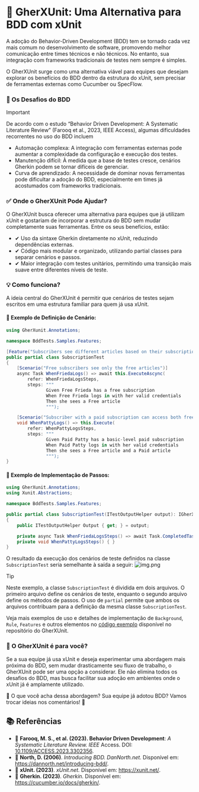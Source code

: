 # 🚀 GherXUnit: Uma Alternativa para BDD com xUnit

A adoção do Behavior-Driven Development (BDD) tem se tornado cada vez mais comum no desenvolvimento de software, promovendo melhor comunicação entre times técnicos e não técnicos. No entanto, sua integração com frameworks tradicionais de testes nem sempre é simples.

O GherXUnit surge como uma alternativa viável para equipes que desejam explorar os benefícios do BDD dentro da estrutura do xUnit, sem precisar de ferramentas externas como Cucumber ou SpecFlow.

### 🔴 Os Desafios do BDD
> [!IMPORTANT]  
> De acordo com o estudo “Behavior Driven Development: A Systematic Literature Review” (Farooq et al., 2023, IEEE Access), algumas dificuldades recorrentes no uso do BDD incluem
> - Automação complexa: A integração com ferramentas externas pode aumentar a complexidade da configuração e execução dos testes.
> - Manutenção difícil: À medida que a base de testes cresce, cenários Gherkin podem se tornar difíceis de gerenciar.
> - Curva de aprendizado: A necessidade de dominar novas ferramentas pode dificultar a adoção do BDD, especialmente em times já acostumados com frameworks tradicionais.

### ✅ Onde o GherXUnit Pode Ajudar?

O GherXUnit busca oferecer uma alternativa para equipes que já utilizam xUnit e gostariam de incorporar a estrutura do BDD sem mudar completamente suas ferramentas. Entre os seus benefícios, estão:

- ✔ Uso da sintaxe Gherkin diretamente no xUnit, reduzindo dependências externas.
- ✔ Código mais modular e organizado, utilizando partial classes para separar cenários e passos.
- ✔ Maior integração com testes unitários, permitindo uma transição mais suave entre diferentes níveis de teste.

### 💡 Como funciona?

A ideia central do GherXUnit é permitir que cenários de testes sejam escritos em uma estrutura familiar para quem já usa xUnit.

####  📌 Exemplo de Definição de Cenário:
```csharp
using GherXunit.Annotations;

namespace BddTests.Samples.Features;

[Feature("Subscribers see different articles based on their subscription level")]
public partial class SubscriptionTest
{
    [Scenario("Free subscribers see only the free articles")]
    async Task WhenFriedaLogs() => await this.ExecuteAscync(
        refer: WhenFriedaLogsSteps,
        steps: """
               Given Free Frieda has a free subscription
               When Free Frieda logs in with her valid credentials
               Then she sees a Free article
               """);

    [Scenario("Subscriber with a paid subscription can access both free and paid articles")]
    void WhenPattyLogs() => this.Execute(
        refer: WhenPattyLogsSteps,
        steps: """
               Given Paid Patty has a basic-level paid subscription
               When Paid Patty logs in with her valid credentials
               Then she sees a Free article and a Paid article
               """);
}
```

#### 📌 Exemplo de Implementação de Passos:
```csharp
using GherXunit.Annotations;
using Xunit.Abstractions;

namespace BddTests.Samples.Features;

public partial class SubscriptionTest(ITestOutputHelper output): IGherXunit
{
    public ITestOutputHelper Output { get; } = output;

    private async Task WhenFriedaLogsSteps() => await Task.CompletedTask;
    private void WhenPattyLogsSteps() { }
}
```

O resultado da execução dos cenários de teste definidos na classe `SubscriptionTest` seria semelhante à saída a seguir:
![img.png](docs/img.png)

> [!TIP]  
> Neste exemplo, a classe `SubscriptionTest` é dividida em dois arquivos. O primeiro arquivo define os cenários de teste, enquanto o segundo arquivo define os métodos de passos. O uso de `partial` permite que ambos os arquivos contribuam para a definição da mesma classe `SubscriptionTest`.

Veja mais exemplos de uso e detalhes de implementação de `Background`, `Rule`, `Features` e outros elementos
no [código exemplo](/src/sample/BddSample/Samples) disponível no repositório do GherXUnit.

### 🔎 O GherXUnit é para você?

Se a sua equipe já usa xUnit e deseja experimentar uma abordagem mais próxima do BDD, sem mudar drasticamente seu fluxo de trabalho, o GherXUnit pode ser uma opção a considerar. Ele não elimina todos os desafios do BDD, mas busca facilitar sua adoção em ambientes onde o xUnit já é amplamente utilizado.

💬 O que você acha dessa abordagem? Sua equipe já adotou BDD? Vamos trocar ideias nos comentários! 🚀

## 📚 Referências

- 📖 **Farooq, M. S., et al. (2023). Behavior Driven Development**: _A Systematic Literature Review. IEEE_ Access. DOI: [10.1109/ACCESS.2023.3302356](https://doi.org/10.1109/ACCESS.2023.3302356).
- 📖 **North, D. (2006)**. _Introducing BDD. DanNorth.net._ Disponível em: https://dannorth.net/introducing-bdd/.
- 📖 **xUnit. (2023)**. _xUnit.net._ Disponível em: https://xunit.net/.
- 📖 **Gherkin. (2023)**. _Gherkin._ Disponível em: https://cucumber.io/docs/gherkin/.


